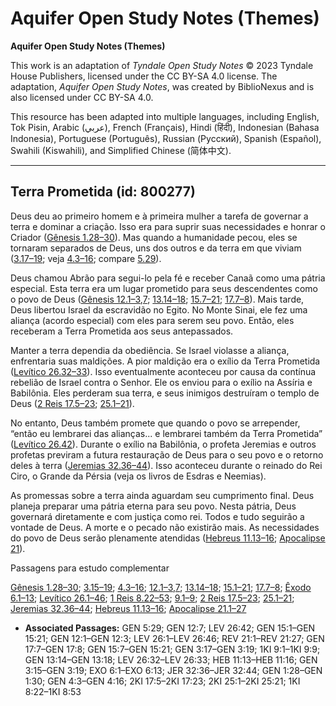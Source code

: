 # Aquifer Open Study Notes (Themes)

**Aquifer Open Study Notes (Themes)**

This work is an adaptation of *Tyndale Open Study Notes* © 2023 Tyndale House Publishers, licensed under the CC BY\-SA 4\.0 license. The adaptation, *Aquifer Open Study Notes*, was created by BiblioNexus and is also licensed under CC BY\-SA 4\.0\.

This resource has been adapted into multiple languages, including English, Tok Pisin, Arabic (عربي), French (Français), Hindi (हिंदी), Indonesian (Bahasa Indonesia), Portuguese (Português), Russian (Русский), Spanish (Español), Swahili (Kiswahili), and Simplified Chinese (简体中文).



--------------------------------

## Terra Prometida (id: 800277)

Deus deu ao primeiro homem e à primeira mulher a tarefa de governar a terra e dominar a criação. Isso era para suprir suas necessidades e honrar o Criador ([Gênesis 1\.28–30](https://ref.ly/Gen1:28-Gen1:30)). Mas quando a humanidade pecou, eles se tornaram separados de Deus, uns dos outros e da terra em que viviam ([3\.17–19](https://ref.ly/Gen3:17-Gen3:19); veja [4\.3–16](https://ref.ly/Gen4:3-Gen4:16); compare [5\.29](https://ref.ly/Gen5:29)).

Deus chamou Abrão para segui\-lo pela fé e receber Canaã como uma pátria especial. Esta terra era um lugar prometido para seus descendentes como o povo de Deus ([Gênesis 12\.1–3](https://ref.ly/Gen12:1-Gen12:3),[7](https://ref.ly/Gen12:7); [13\.14–18](https://ref.ly/Gen13:14-Gen13:18); [15\.7–21](https://ref.ly/Gen15:7-Gen15:21); [17\.7–8](https://ref.ly/Gen17:7-Gen17:8)). Mais tarde, Deus libertou Israel da escravidão no Egito. No Monte Sinai, ele fez uma aliança (acordo especial) com eles para serem seu povo. Então, eles receberam a Terra Prometida aos seus antepassados.

Manter a terra dependia da obediência. Se Israel violasse a aliança, enfrentaria suas maldições. A pior maldição era o exílio da Terra Prometida ([Levítico 26\.32–33](https://ref.ly/Lev26:32-Lev26:33)). Isso eventualmente aconteceu por causa da contínua rebelião de Israel contra o Senhor. Ele os enviou para o exílio na Assíria e Babilônia. Eles perderam sua terra, e seus inimigos destruíram o templo de Deus ([2 Reis 17\.5–23](https://ref.ly/2Kgs17:5-2Kgs17:23); [25\.1–21](https://ref.ly/2Kgs25:1-2Kgs25:21)).

No entanto, Deus também promete que quando o povo se arrepender, “então eu lembrarei das alianças... e lembrarei também da Terra Prometida” ([Levítico 26\.42](https://ref.ly/Lev26:42)). Durante o exílio na Babilônia, o profeta Jeremias e outros profetas previram a futura restauração de Deus para o seu povo e o retorno deles à terra ([Jeremias 32\.36–44](https://ref.ly/Jer32:36-Jer32:44)). Isso aconteceu durante o reinado do Rei Ciro, o Grande da Pérsia (veja os livros de Esdras e Neemias).

As promessas sobre a terra ainda aguardam seu cumprimento final. Deus planeja preparar uma pátria eterna para seu povo. Nesta pátria, Deus governará diretamente e com justiça como rei. Todos e tudo seguirão a vontade de Deus. A morte e o pecado não existirão mais. As necessidades do povo de Deus serão plenamente atendidas ([Hebreus 11\.13–16](https://ref.ly/Heb11:13-Heb11:16); [Apocalipse 21](https://ref.ly/Rev21:1-Rev21:27)).

Passagens para estudo complementar

[Gênesis 1\.28–30](https://ref.ly/Gen1:28-Gen1:30); [3\.15–19](https://ref.ly/Gen3:15-Gen3:19); [4\.3–16](https://ref.ly/Gen4:3-Gen4:16); [12\.1–3](https://ref.ly/Gen12:1-Gen12:3),[7](https://ref.ly/Gen12:7); [13\.14–18](https://ref.ly/Gen13:14-Gen13:18); [15\.1–21](https://ref.ly/Gen15:1-Gen15:21); [17\.7–8](https://ref.ly/Gen17:7-Gen17:8); [Êxodo 6\.1–13](https://ref.ly/Exod6:1-Exod6:13); [Levítico 26\.1–46](https://ref.ly/Lev26:1-Lev26:46); [1 Reis 8\.22–53](https://ref.ly/1Kgs8:22-1Kgs8:53); [9\.1–9](https://ref.ly/1Kgs9:1-1Kgs9:9); [2 Reis 17\.5–23](https://ref.ly/2Kgs17:5-2Kgs17:23); [25\.1–21](https://ref.ly/2Kgs25:1-2Kgs25:21); [Jeremias 32\.36–44](https://ref.ly/Jer32:36-Jer32:44); [Hebreus 11\.13–16](https://ref.ly/Heb11:13-Heb11:16); [Apocalipse 21\.1–27](https://ref.ly/Rev21:1-Rev21:27)

* **Associated Passages:** GEN 5:29; GEN 12:7; LEV 26:42; GEN 15:1–GEN 15:21; GEN 12:1–GEN 12:3; LEV 26:1–LEV 26:46; REV 21:1–REV 21:27; GEN 17:7–GEN 17:8; GEN 15:7–GEN 15:21; GEN 3:17–GEN 3:19; 1KI 9:1–1KI 9:9; GEN 13:14–GEN 13:18; LEV 26:32–LEV 26:33; HEB 11:13–HEB 11:16; GEN 3:15–GEN 3:19; EXO 6:1–EXO 6:13; JER 32:36–JER 32:44; GEN 1:28–GEN 1:30; GEN 4:3–GEN 4:16; 2KI 17:5–2KI 17:23; 2KI 25:1–2KI 25:21; 1KI 8:22–1KI 8:53

